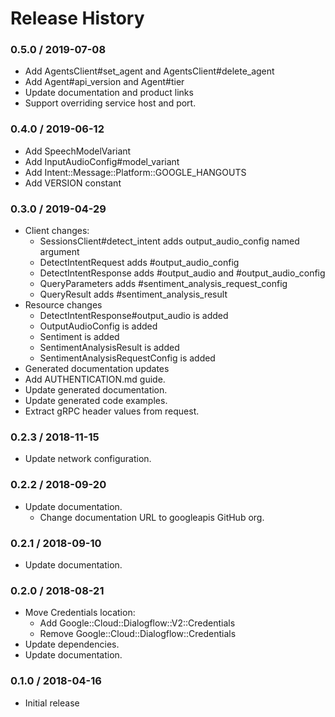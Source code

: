 # Release History

### 0.5.0 / 2019-07-08

* Add AgentsClient#set_agent and AgentsClient#delete_agent 
* Add Agent#api_version and Agent#tier
* Update documentation and product links
* Support overriding service host and port.

### 0.4.0 / 2019-06-12

* Add SpeechModelVariant
* Add InputAudioConfig#model_variant
* Add Intent::Message::Platform::GOOGLE_HANGOUTS
* Add VERSION constant

### 0.3.0 / 2019-04-29

* Client changes:
  * SessionsClient#detect_intent adds output_audio_config named argument
  * DetectIntentRequest adds #output_audio_config
  * DetectIntentResponse adds #output_audio and #output_audio_config
  * QueryParameters adds #sentiment_analysis_request_config
  * QueryResult adds #sentiment_analysis_result
* Resource changes
  * DetectIntentResponse#output_audio is added
  * OutputAudioConfig is added
  * Sentiment is added
  * SentimentAnalysisResult is added
  * SentimentAnalysisRequestConfig is added
* Generated documentation updates
* Add AUTHENTICATION.md guide.
* Update generated documentation.
* Update generated code examples.
* Extract gRPC header values from request.

### 0.2.3 / 2018-11-15

* Update network configuration.

### 0.2.2 / 2018-09-20

* Update documentation.
  * Change documentation URL to googleapis GitHub org.

### 0.2.1 / 2018-09-10

* Update documentation.

### 0.2.0 / 2018-08-21

* Move Credentials location:
  * Add Google::Cloud::Dialogflow::V2::Credentials
  * Remove Google::Cloud::Dialogflow::Credentials
* Update dependencies.
* Update documentation.

### 0.1.0 / 2018-04-16

* Initial release
